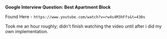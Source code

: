 **Google Interview Question: Best Apartment Block**

Found Here - `https://www.youtube.com/watch?v=rw4s4M3hFfs&t=430s`

Took me an hour roughly; didn't finish watching the video until after i did my own implementation.
